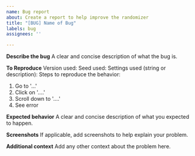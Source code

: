 ```yaml
---
name: Bug report
about: Create a report to help improve the randomizer
title: "[BUG] Name of Bug"
labels: bug
assignees: ''

---
```


**Describe the bug**
A clear and concise description of what the bug is.

**To Reproduce**
Version used:
Seed used:
Settings used (string or description):
Steps to reproduce the behavior:
1. Go to '...'
2. Click on '....'
3. Scroll down to '....'
4. See error

**Expected behavior**
A clear and concise description of what you expected to happen.

**Screenshots**
If applicable, add screenshots to help explain your problem.

**Additional context**
Add any other context about the problem here.
